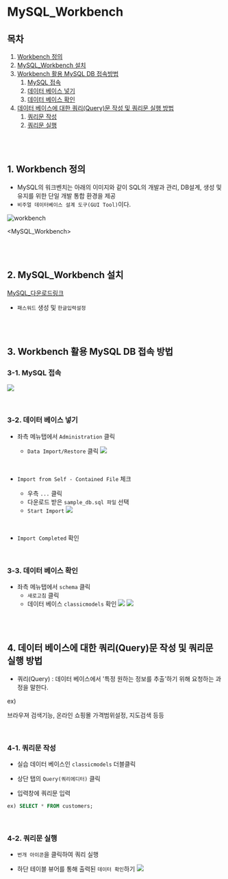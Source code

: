 # MySQL_Workbench

## 목차

1. [Workbench 정의](#1-workbench-정의)
2. [MySQL_Workbench 설치](#2-mysql_workbench-설치)
3. [Workbench 활용 MySQL DB 접속방법](#3-workbench-활용-mysql-db-접속-방법)
    1. [MySQL 접속](#3-1-mysql-접속)
    2. [데이터 베이스 넣기](#3-2-데이터-베이스-넣기)
    3. [데이터 베이스 확인](#3-3-데이터-베이스-확인)
4. [데이터 베이스에 대한 쿼리(Query)문 작성 및 쿼리문 실행 방법](#4-데이터-베이스에-대한-쿼리query문-작성-및-쿼리문-실행-방법)
    1. [쿼리문 작성](#4-1-쿼리문-작성)
    2. [쿼리문 실행](#4-2-쿼리문-실행)

<br>
<br>

## 1. Workbench 정의

-   MySQL의 워크벤치는 아래의 이미지와 같이 SQL의 개발과 관리, DB설계, 생성 및 유지를 위한 단일 개발 통합 환경을 제공
-   `비주얼 데이터베이스 설계 도구(GUI Tool)`이다.

![workbench](../assets/img/DB_mysql_workbench.gif)

<MySQL_Workbench>

<br>
<br>

## 2. MySQL_Workbench 설치

[MySQL\_다운로드링크](https://dev.mysql.com/downloads/installer/)

-   `패스워드` 생성 및 `한글입력설정`

<br>
<br>

## 3. Workbench 활용 MySQL DB 접속 방법

### 3-1. MySQL 접속

![](../assets/img/DB_mysql_workbench%EC%8B%A4%ED%96%89.png)

<br>

### 3-2. 데이터 베이스 넣기

-   좌측 메뉴탭에서 `Administration` 클릭

    -   `Data Import/Restore` 클릭
        ![](../assets/img/DB_mysql_workbench_admin.png)

<br>

-   `Import from Self - Contained File` 체크

    -   우측 `...` 클릭
    -   다운로드 받은 `sample_db.sql 파일` 선택
    -   `Start Import`
        ![](../assets/img/DB_mysql_workbench_import.png)

<br>

-   `Import Completed` 확인

<br>

### 3-3. 데이터 베이스 확인

-   좌측 메뉴탭에서 `schema` 클릭
    -   `새로고침` 클릭
    -   데이터 베이스 `classicmodels` 확인
        ![](../assets/img/DB_mysql_workbench_schemas.png)
        ![](../assets/img/DB_mysql_workbench_reroad.png)

<br>
<br>

## 4. 데이터 베이스에 대한 쿼리(Query)문 작성 및 쿼리문 실행 방법

-   쿼리(Query) : 데이터 베이스에서 '특정 원하는 정보를 추출'하기 위해 요청하는 과정을 말한다.

ex)

브라우져 검색기능, 온라인 쇼핑몰 가격범위설정, 지도검색 등등

<br>

### 4-1. 쿼리문 작성

-   실습 데이터 베이스인 `classicmodels` 더블클릭

-   상단 탭의 `Query(쿼리에디터)` 클릭

-   입력창에 쿼리문 입력

```sql
ex) SELECT * FROM customers;
```

<br>

### 4-2. 쿼리문 실행

-   `번개 아이콘`을 클릭하여 쿼리 실행

-   하단 테이블 뷰어를 통해 출력된 `데이터 확인`하기
    ![](../assets/img/DB_mysql_workbench_check.png)
